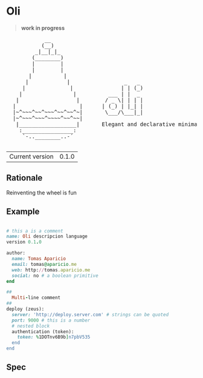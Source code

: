 # Oli

> **work in progress**

<pre>
            __
           (__)
         _|__|_|_
        (________)  
        |        |
        |        |
       |          |
      |            |                 _   _
     |              |               | | (_)
    |                |          ___ | |  _
   |                  |        / _ \| | | |
  |                    |      | (_) | |_| |
  |~^~~~^~~^~~~^~~^~~^~|       \___/\___|_|
  |~^~~~^~~~^~~~~^~~^~~|  
   |__________________|       Elegant and declarative minimalist language
    :________________:
     `-..________..-´

</pre>

<table>
<tr> 
<td>Current version</td><td>0.1.0</td>
</tr>
</table>

## Rationale

Reinventing the wheel is fun

## Example

```ruby

# this a is a comment
name: Oli descripcion language
version 0.1.0

author:
  name: Tomas Aparicio
  email: tomas@aparicio.me
  web: http://tomas.aparicio.me
  social: no # a boolean primitive
end 

##
  Multi-line comment
##
deploy (zeus):
  server: 'http://deploy.server.com' # strings can be quoted
  port: 9000 # this is a number
  # nested block
  authentication (token): 
    token: %1DOTnv6B9b]n7pbV535
  end
end

```

## Spec

### 